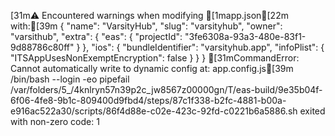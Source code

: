[31m⚠ Encountered warnings when modifying [1mapp.json[22m with:[39m
{
  "name": "VarsityHub",
  "slug": "varsityhub",
  "owner": "varsithub",
  "extra": {
    "eas": {
      "projectId": "3fe6308a-93a3-480e-83f1-9d88786c80ff"
    }
  },
  "ios": {
    "bundleIdentifier": "varsityhub.app",
    "infoPlist": {
      "ITSAppUsesNonExemptEncryption": false
    }
  }
}
[31mCommandError: Cannot automatically write to dynamic config at: app.config.js[39m
/bin/bash --login -eo pipefail /var/folders/5_/4knlryn57n39p2c_jw8567z00000gn/T/eas-build/9e35b04f-6f06-4fe8-9b1c-809400d9fbd4/steps/87c1f338-b2fc-4881-b00a-e916ac522a30/scripts/86f4d88e-c02e-423c-92fd-c0221b6a5886.sh exited with non-zero code: 1